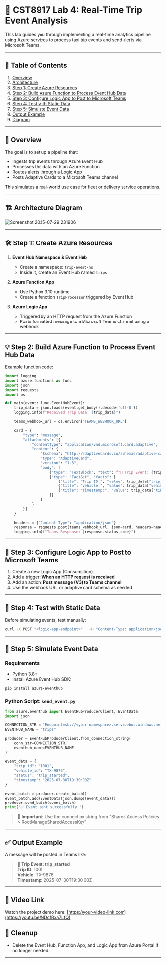 
# 🚕 CST8917 Lab 4: Real-Time Trip Event Analysis

This lab guides you through implementing a real-time analytics pipeline using Azure services to process taxi trip events and send alerts via Microsoft Teams.

---

## 📌 Table of Contents

1. [Overview](#overview)
2. [Architecture](#architecture)
3. [Step 1: Create Azure Resources](#step-1-create-azure-resources)
4. [Step 2: Build Azure Function to Process Event Hub Data](#step-2-build-azure-function-to-process-event-hub-data)
5. [Step 3: Configure Logic App to Post to Microsoft Teams](#step-3-configure-logic-app-to-post-to-microsoft-teams)
6. [Step 4: Test with Static Data](#step-4-test-with-static-data)
7. [Step 5: Simulate Event Data](#step-5-simulate-event-data)
8. [Output Example](#output-example)
9. [Diagram](#diagram)

---

## 🧭 Overview

The goal is to set up a pipeline that:
- Ingests trip events through Azure Event Hub
- Processes the data with an Azure Function
- Routes alerts through a Logic App
- Posts Adaptive Cards to a Microsoft Teams channel

This simulates a real-world use case for fleet or delivery service operations.

---

## 🏗️ Architecture Diagram

![Screenshot 2025-07-29 231906](https://github.com/user-attachments/assets/b467d8b5-6fd8-4a0b-a346-0e59230aa8e4)

---

## 🛠️ Step 1: Create Azure Resources

1. **Event Hub Namespace & Event Hub**  
   - Create a namespace: `trip-event-ns`  
   - Inside it, create an Event Hub named `trips`

2. **Azure Function App**
   - Use Python 3.10 runtime
   - Create a function `TripProcessor` triggered by Event Hub

3. **Azure Logic App**
   - Triggered by an HTTP request from the Azure Function
   - Posts formatted message to a Microsoft Teams channel using a webhook

---

## 💡 Step 2: Build Azure Function to Process Event Hub Data

Example function code:

```python
import logging
import azure.functions as func
import json
import requests
import os

def main(event: func.EventHubEvent):
    trip_data = json.loads(event.get_body().decode('utf-8'))
    logging.info(f"Received Trip Data: {trip_data}")

    teams_webhook_url = os.environ["TEAMS_WEBHOOK_URL"]

    card = {
        "type": "message",
        "attachments": [{
            "contentType": "application/vnd.microsoft.card.adaptive",
            "content": {
                "$schema": "http://adaptivecards.io/schemas/adaptive-card.json",
                "type": "AdaptiveCard",
                "version": "1.3",
                "body": [
                    {"type": "TextBlock", "text": f"🚕 Trip Event: {trip_data['status']}", "weight": "Bolder", "size": "Medium"},
                    {"type": "FactSet", "facts": [
                        {"title": "Trip ID:", "value": trip_data["trip_id"]},
                        {"title": "Vehicle:", "value": trip_data["vehicle_id"]},
                        {"title": "Timestamp:", "value": trip_data["timestamp"]}
                    ]}
                ]
            }
        }]
    }

    headers = {"Content-Type": "application/json"}
    response = requests.post(teams_webhook_url, json=card, headers=headers)
    logging.info(f"Teams Response: {response.status_code}")
```

---

## 🔁 Step 3: Configure Logic App to Post to Microsoft Teams

1. Create a new Logic App (Consumption)
2. Add a trigger: **When an HTTP request is received**
3. Add an action: **Post message (V3) to Teams channel**
4. Use the webhook URL or adaptive card schema as needed

---

## 🧪 Step 4: Test with Static Data

Before simulating events, test manually:

```bash
curl -X POST "<logic-app-endpoint>"   -H "Content-Type: application/json"   -d '{"trip_id":"123", "vehicle_id":"TX-09", "status":"trip_started", "timestamp":"2025-07-30T20:00:00Z"}'
```

---

## 📡 Step 5: Simulate Event Data

### Requirements

- Python 3.8+
- Install Azure Event Hub SDK:

```bash
pip install azure-eventhub
```

### Python Script: `send_event.py`

```python
from azure.eventhub import EventHubProducerClient, EventData
import json

CONNECTION_STR = "Endpoint=sb://<your-namespace>.servicebus.windows.net/;SharedAccessKeyName=RootManageSharedAccessKey;SharedAccessKey=<your-key>"
EVENTHUB_NAME = "trips"

producer = EventHubProducerClient.from_connection_string(
    conn_str=CONNECTION_STR,
    eventhub_name=EVENTHUB_NAME
)

event_data = {
    "trip_id": "1001",
    "vehicle_id": "TX-9876",
    "status": "trip_started",
    "timestamp": "2025-07-30T19:30:00Z"
}

event_batch = producer.create_batch()
event_batch.add(EventData(json.dumps(event_data)))
producer.send_batch(event_batch)
print("✅ Event sent successfully.")
```

> 🔐 **Important**: Use the connection string from "Shared Access Policies > RootManageSharedAccessKey"

---

## ✅ Output Example

A message will be posted in Teams like:

> **🚕 Trip Event: trip_started**  
> **Trip ID**: 1001  
> **Vehicle**: TX-9876  
> **Timestamp**: 2025-07-30T19:30:00Z

---

## 🎥 Video Link

Watch the project demo here: [https://your-video-link.com](https://youtu.be/NDcfRxa7LfQ)


## 🧹 Cleanup

- Delete the Event Hub, Function App, and Logic App from Azure Portal if no longer needed.

---



